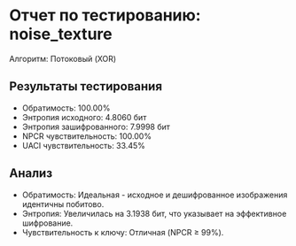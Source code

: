 # Отчет по тестированию: noise_texture

Алгоритм: Потоковый (XOR)

## Результаты тестирования

- Обратимость: 100.00%
- Энтропия исходного: 4.8060 бит
- Энтропия зашифрованного: 7.9998 бит
- NPCR чувствительность: 100.00%
- UACI чувствительность: 33.45%

## Анализ
- Обратимость: Идеальная - исходное и дешифрованное изображения идентичны побитово.
- Энтропия: Увеличилась на 3.1938 бит, что указывает на эффективное шифрование.
- Чувствительность к ключу: Отличная (NPCR ≥ 99%).